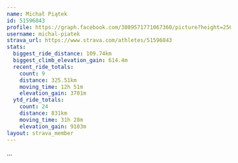 ```yaml
---
name: Michał Piątek
id: 51596843
profile: https://graph.facebook.com/3089571771067360/picture?height=256&width=256
username: michal-piatek
strava_url: https://www.strava.com/athletes/51596843
stats:
  biggest_ride_distance: 109.74km
  biggest_climb_elevation_gain: 614.4m
  recent_ride_totals:
    count: 9
    distance: 325.51km
    moving_time: 12h 51m
    elevation_gain: 3701m
  ytd_ride_totals:
    count: 24
    distance: 831km
    moving_time: 31h 28m
    elevation_gain: 9103m
layout: strava_member
--- 
```

...
